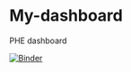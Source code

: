 # My-dashboard
PHE dashboard



[![Binder](https://mybinder.org/badge_logo.svg)](https://mybinder.org/v2/gh/imhsarcodes/My-dashboard/HEAD?urlpath=voila%2Frender%2FMyfinaldashboard.ipynb)
